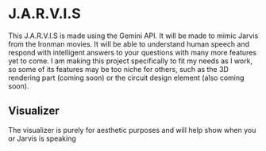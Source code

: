 # J.A.R.V.I.S
This J.A.R.V.I.S is made using the Gemini API. It will be made to mimic Jarvis from the Ironman movies. It will be able to understand human speech and respond with intelligent answers to your questions with many more features yet to come. 
I am making this project specifically to fit my needs as I work, so some of its features may be too niche for others, such as the 3D rendering part (coming soon) or the circuit design element (also coming soon). 

## Visualizer 
The visualizer is purely for aesthetic purposes and will help show when you or Jarvis is speaking
